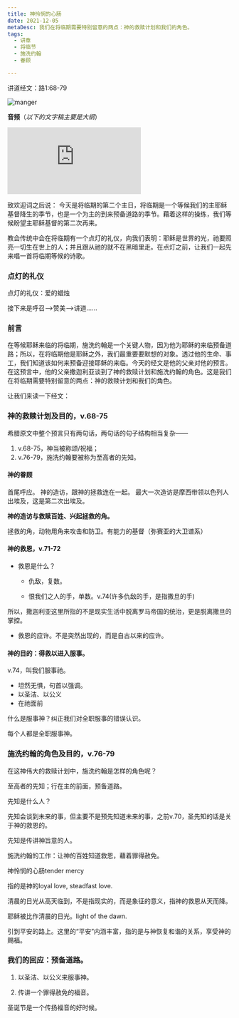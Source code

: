 ```yaml
---
title: 神怜悯的心肠
date: 2021-12-05
metaDesc: 我们在将临期需要特别留意的两点：神的救赎计划和我们的角色。
tags:
  - 讲章
  - 将临节
  - 施洗约翰
  - 眷顾

---
```


讲道经文：路1:68-79 

![manger](https://i.ibb.co/GM1YFQ6/62748-manger-thinkstockphotos-585074222-kevron2001-1200w-tn.jpg)


**音频**（*以下的文字稿主要是大纲*）
<iframe src="https://res.cloudinary.com/jeshurun/video/upload/v1638802667/audio/211205%E8%AE%B2%E9%81%93--%E7%A5%9E%E6%80%9C%E6%82%AF%E7%9A%84%E5%BF%83%E8%82%A0_j6thgm.m4a" class="resize-both" frameborder="0"></iframe>


致欢迎词之后说：
今天是将临期的第二个主日，将临期是一个等候我们的主耶稣基督降生的季节，也是一个为主的到来预备道路的季节。藉着这样的操练，我们等候盼望主耶稣基督的第二次再来。


教会传统中会在将临期有一个点灯的礼仪，向我们表明：耶稣是世界的光，祂要照亮一切生在世上的人；并且跟从祂的就不在黑暗里走。在点灯之前，让我们一起先来唱一首将临期等候的诗歌。

### 点灯的礼仪
点灯的礼仪：爱的蜡烛

接下来是呼召-->赞美-->讲道……

### 前言


在等候耶稣来临的将临期，施洗约翰是一个关键人物，因为他为耶稣的来临预备道路；所以，在将临期他是耶稣之外，我们最重要要默想的对象。透过他的生命、事工，我们知道该如何来预备迎接耶稣的来临。今天的经文是他的父亲对他的预言。在这预言中，他的父亲撒迦利亚谈到了神的救赎计划和施洗约翰的角色。这是我们在将临期需要特别留意的两点：神的救赎计划和我们的角色。

让我们来读一下经文：


### 神的救赎计划及目的，v.68-75
希腊原文中整个预言只有两句话，两句话的句子结构相当复杂——

1. v.68-75，神当被称颂/祝福；
2. v.76-79，施洗约翰要被称为至高者的先知。

#### 神的眷顾

首尾呼应。
神的造访，跟神的拯救连在一起。
最大一次造访是摩西带领以色列人出埃及，这是第二次出埃及。



**神的造访与救赎百姓、兴起拯救的角。**

拯救的角，动物用角来攻击和防卫。有能力的基督（弥赛亚的大卫谱系）

#### 神的救恩，v.71-72

- 救恩是什么？ 

  - 仇敌，复数。

  - 恨我们之人的手，单数。v.74(许多仇敌的手，是指撒旦的手)

所以，撒迦利亚这里所指的不是现实生活中脱离罗马帝国的统治，更是脱离撒旦的掌控。

- 救恩的应许。不是突然出现的，而是自古以来的应许。


#### 神的目的：得救以进入服事。

v.74，叫我们服事祂。

- 坦然无惧，句首以强调。
- 以圣洁、以公义
- 在祂面前

什么是服事神？纠正我们对全职服事的错误认识。

每个人都是全职服事神。

### 施洗约翰的角色及目的，v.76-79

在这神伟大的救赎计划中，施洗约翰是怎样的角色呢？


至高者的先知；行在主的前面，预备道路。

先知是什么人？

先知会谈到未来的事，但主要不是预先知道未来的事，之前v.70，圣先知的话是关于神的救恩的。



先知是传讲神旨意的人。



施洗约翰的工作：让神的百姓知道救恩，藉着罪得赦免。



神怜悯的心肠tender mercy

指的是神的loyal love, steadfast love. 



清晨的日光从高天临到，不是指现实的，而是象征的意义，指神的救恩从天而降。

耶稣被比作清晨的日光。light of the dawn. 



引到平安的路上。这里的“平安”内涵丰富，指的是与神恢复和谐的关系，享受神的赐福。





### 我们的回应：预备道路。
1. 以圣洁、以公义来服事神。



2. 传讲一个罪得赦免的福音。








圣诞节是一个传扬福音的好时候。


